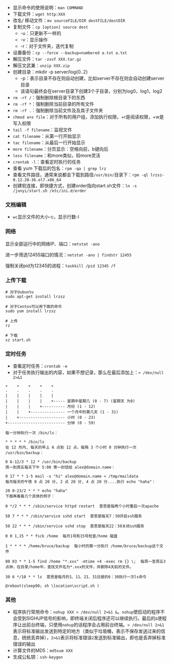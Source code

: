 - 显示命令的使用说明：`man COMMAND`
- 下载文件：`wget http:XXX`
- 改名/ 移动文件：`mv sourceFILE/DIR destFILE/destDIR`
- 复制文件：`cp [option] source dest`
    - -u：只更新不一样的
    - -v：显示操作
    - -r：对于文件夹，迭代复制
- 设置备份：`cp --force --backup=numbered a.txt a.txt`
- 解压文件：`tar -zxvf XXX.tar.gz`
- 解压文武兼：`unzip XXX.zip`
- 创建目录：mkdir -p server/log{0..2}
    - -p：表示目录不存在则自动创建，比如server不存在则会自动创建server目录
    - 该语句最终会在server目录下创建3个子目录，分别为log0，log1，log2
- `rm -rf /`：强制删除根目录下的东西
- `rm -rf *`：强制删除当前目录的所有文件
- `rm -rf .`：强制删除当前文件及及其子文件夹
- `chmod a+x file`：对于所有的用户组，添加执行权限，+r是阅读权限，+w是写入权限
- `tail -f filename`：监视文件
- `cat filename`：从第一行开始显示
- `tac filename`：从最后一行开始显示
- `more filename`：分页显示：空格向前，b键向后
- `less filename`：和more类似，较more灵活
- `crontab -l`：查看定时执行的任务
- 查看 yum 下载后的包名：`rpm -qa | grep lrz`
- 查看文件路径，通常来说都会下载到路径`/usr/bin/`目录下：`rpm -ql lrzsz-0.12.20-36.el7.x86_64`
- 创建软连接，即快捷方式，创建order指向start.sh文件：`ln -s /junyi/start.sh /etc/ini.d/order`


### 文档编辑
- `wc`显示文件的大小-c，显示行数-l



### 网络

显示全部运行中的网络IP、端口：`netstat -ano `

进一步筛选12455端口的情况：`netstat -ano | findstr 12455`

强制关闭pid为12345的进程：`taskkill /pid 12345 /f`



### 上传下载

```shell
# 对于Uubuntu
sudo apt-get install lrzsz

# 对于Centos可以用下面的命令
sudo yum install lrzsz

# 上传
rz

# 下载
sz start.sh
```



### 定时任务

- 查看定时任务：`crontab -e`
- 对于任务执行输出的内容，如果不想记录，那么在最后添加上：`> /dev/null 2>&1`

```shell
*    *    *    *    *
-    -    -    -    -
|    |    |    |    |
|    |    |    |    +----- 星期中星期几 (0 - 7) (星期天 为0)
|    |    |    +---------- 月份 (1 - 12) 
|    |    +--------------- 一个月中的第几天 (1 - 31)
|    +-------------------- 小时 (0 - 23)
+------------------------- 分钟 (0 - 59)

每一分钟执行一次 /bin/ls：

* * * * * /bin/ls
在 12 月内, 每天的早上 6 点到 12 点，每隔 3 个小时 0 分钟执行一次 /usr/bin/backup：

0 6-12/3 * 12 * /usr/bin/backup
周一到周五每天下午 5:00 寄一封信给 alex@domain.name：

0 17 * * 1-5 mail -s "hi" alex@domain.name < /tmp/maildata
每月每天的午夜 0 点 20 分, 2 点 20 分, 4 点 20 分....执行 echo "haha"：

20 0-23/2 * * * echo "haha"
下面再看看几个具体的例子：

0 */2 * * * /sbin/service httpd restart  意思是每两个小时重启一次apache 

50 7 * * * /sbin/service sshd start  意思是每天7：50开启ssh服务 

50 22 * * * /sbin/service sshd stop  意思是每天22：50关闭ssh服务 

0 0 1,15 * * fsck /home  每月1号和15号检查/home 磁盘 

1 * * * * /home/bruce/backup  每小时的第一分执行 /home/bruce/backup这个文件 

00 03 * * 1-5 find /home "*.xxx" -mtime +4 -exec rm {} \;  每周一至周五3点钟，在目录/home中，查找文件名为*.xxx的文件，并删除4天前的文件。

30 6 */10 * * ls  意思是每月的1、11、21、31日是的6：30执行一次ls命令

@reboot(sleep90; sh \location\script.sh )
```



### 其他

- 程序执行常用命令：`nohup XXX > /dev/null 2>&1 &`。`nohup`使启动的程序不会受到SIGHUP信号的影响，即终端关闭后程序还可以继续执行。最后的`&`使程序让出前台终端，只使用`nohup`的话程序会占用前台终端。`> /dev/null 2>&1`表示将标准输出发送到特定的地方（类似于垃圾桶，表示不保存发送过来的信息，统统丢弃掉），`2>&1`表示将标准错误`2`发送到标准输出，即也是丢弃掉标准错误的输出
- 计算文件的MD5：`md5sum XXX`
- 生成公私钥：`ssh-keygen`